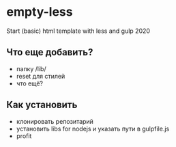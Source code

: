 # empty-less
Start (basic) html template with less and gulp 2020

## Что еще добавить?
- папку /lib/
- reset для стилей
- что ещё?

## Как установить
- клонировать репозитарий
- установить libs for nodejs и указать пути в gulpfile.js 
- profit